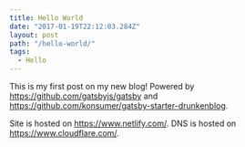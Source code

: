```yaml
---
title: Hello World
date: "2017-01-19T22:12:03.284Z"
layout: post
path: "/hello-world/"
tags:
  - Hello
---
```


This is my first post on my new blog! Powered by https://github.com/gatsbyjs/gatsby and https://github.com/konsumer/gatsby-starter-drunkenblog.

Site is hosted on https://www.netlify.com/. DNS is hosted on https://www.cloudflare.com/.
